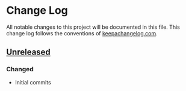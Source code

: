 # Change Log
All notable changes to this project will be documented in this file. This change log follows the conventions of [keepachangelog.com](http://keepachangelog.com/).

## [Unreleased]
### Changed
- Initial commits

[Unreleased]: https://github.com/your-name/ioa-duel-server/compare/0.1.0...HEAD
